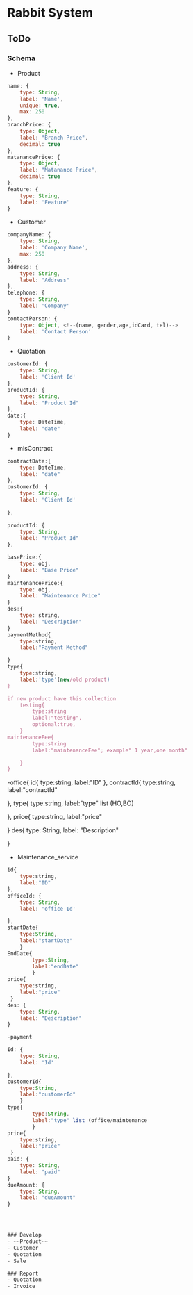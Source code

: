 Rabbit System
===============

## ToDo
### Schema

- Product

```js
name: {
    type: String,
    label: 'Name',
    unique: true,
    max: 250
},
branchPrice: {
    type: Object,
    label: "Branch Price",
    decimal: true
},
matanancePrice: {
    type: Object,
    label: "Matanance Price",
    decimal: true
},
feature: {
    type: String,
    label: 'Feature'
}
```

- Customer

```js
companyName: {
    type: String,
    label: 'Company Name',
    max: 250
},
address: {
    type: String,
    label: "Address"
},
telephone: {
    type: String,
    label: 'Company'
}
contactPerson: {
    type: Object, <!--(name, gender,age,idCard, tel)-->
    label: 'Contact Person'
}
```

- Quotation

```js
customerId: {
    type: String,
    label: 'Client Id'
},
productId: {
    type: String,
    label: "Product Id"
},
date:{
    type: DateTime,
    label: "date"
}
```

- misContract

```js
contractDate:{
    type: DateTime,
    label: "date"
},
customerId: {
    type: String,
    label: 'Client Id'
   
},

productId: {
    type: String,
    label: "Product Id"
},

basePrice:{
    type: obj,
    label: "Base Price"
}
maintenancePrice:{
    type: obj,
    label: "Maintenance Price"
}
des:{
    type: string,
    label: "Description"
}
paymentMethod{
    type:string,
    label:"Payment Method"

}
type{
    type:string,
    label:'type'(new/old product)
}

if new product have this collection
    testing{
        type:string
        label:"testing",
        optional:true,
    }
maintenanceFee{
        type:string
        label:"maintenanceFee"; example" 1 year,one month"

    }
}
```

-office{
id{
    type:string,
    label:"ID"
},
contractId{
     type:string,
        label:"contractId"

},
type{
     type:string,
     label:"type" list (HO,BO)

},
price{
     type:string,
     label:"price"

}
des{
     type: String,
     label: "Description"

}

- Maintenance_service

```js
id{
    type:string,
    label:"ID"
},
officeId: {
    type: String,
    label: 'office Id'

},
startDate{
    type:String,
    label:"startDate"
    }
EndDate{
        type:String,
        label:"endDate"
        }
price{
    type:string,
    label:"price"
 }
des: {
    type: String,
    label: "Description"
}

-payment

Id: {
    type: String,
    label: 'Id'

},
customerId{
    type:String,
    label:"customerId"
    }
type{
        type:String,
        label:"type" list (office/maintenance
        }
price{
    type:string,
    label:"price"
 }
paid: {
    type: String,
    label: "paid"
}
dueAmount: {
    type: String,
    label: "dueAmount"
}




### Develop
- ~~Product~~
- Customer
- Quotation
- Sale

### Report
- Quotation
- Invoice
